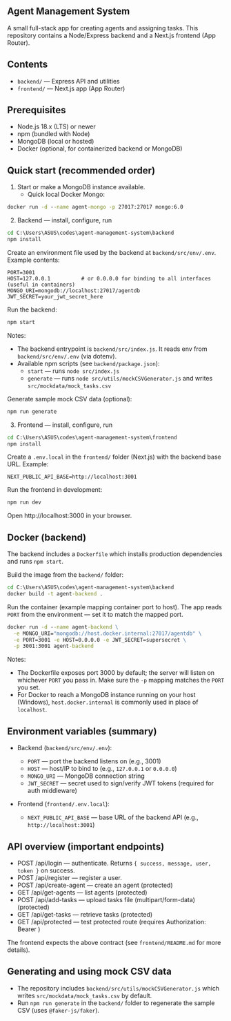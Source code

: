 ## Agent Management System

A small full-stack app for creating agents and assigning tasks. This repository contains a Node/Express backend and a Next.js frontend (App Router).

## Contents
- `backend/` — Express API and utilities
- `frontend/` — Next.js app (App Router)

## Prerequisites
- Node.js 18.x (LTS) or newer
- npm (bundled with Node)
- MongoDB (local or hosted)
- Docker (optional, for containerized backend or MongoDB)

## Quick start (recommended order)

1) Start or make a MongoDB instance available.
   - Quick local Docker Mongo:

```cmd
docker run -d --name agent-mongo -p 27017:27017 mongo:6.0
```

2) Backend — install, configure, run

```cmd
cd C:\Users\ASUS\codes\agent-management-system\backend
npm install
```

Create an environment file used by the backend at `backend/src/env/.env`. Example contents:

```
PORT=3001
HOST=127.0.0.1          # or 0.0.0.0 for binding to all interfaces (useful in containers)
MONGO_URI=mongodb://localhost:27017/agentdb
JWT_SECRET=your_jwt_secret_here
```

Run the backend:

```cmd
npm start
```

Notes:
- The backend entrypoint is `backend/src/index.js`. It reads env from `backend/src/env/.env` (via dotenv).
- Available npm scripts (see `backend/package.json`):
  - `start` — runs `node src/index.js`
  - `generate` — runs `node src/utils/mockCSVGenerator.js` and writes `src/mockdata/mock_tasks.csv`

Generate sample mock CSV data (optional):

```cmd
npm run generate
```

3) Frontend — install, configure, run

```cmd
cd C:\Users\ASUS\codes\agent-management-system\frontend
npm install
```

Create a `.env.local` in the `frontend/` folder (Next.js) with the backend base URL. Example:

```
NEXT_PUBLIC_API_BASE=http://localhost:3001
```

Run the frontend in development:

```cmd
npm run dev
```

Open http://localhost:3000 in your browser.

## Docker (backend)

The backend includes a `Dockerfile` which installs production dependencies and runs `npm start`.

Build the image from the `backend/` folder:

```cmd
cd C:\Users\ASUS\codes\agent-management-system\backend
docker build -t agent-backend .
```

Run the container (example mapping container port to host). The app reads `PORT` from the environment — set it to match the mapped port.

```cmd
docker run -d --name agent-backend \
  -e MONGO_URI="mongodb://host.docker.internal:27017/agentdb" \
  -e PORT=3001 -e HOST=0.0.0.0 -e JWT_SECRET=supersecret \
  -p 3001:3001 agent-backend
```

Notes:
- The Dockerfile exposes port 3000 by default; the server will listen on whichever `PORT` you pass in. Make sure the `-p` mapping matches the `PORT` you set.
- For Docker to reach a MongoDB instance running on your host (Windows), `host.docker.internal` is commonly used in place of `localhost`.

## Environment variables (summary)

- Backend (`backend/src/env/.env`):
  - `PORT` — port the backend listens on (e.g., 3001)
  - `HOST` — host/IP to bind to (e.g., `127.0.0.1` or `0.0.0.0`)
  - `MONGO_URI` — MongoDB connection string
  - `JWT_SECRET` — secret used to sign/verify JWT tokens (required for auth middleware)

- Frontend (`frontend/.env.local`):
  - `NEXT_PUBLIC_API_BASE` — base URL of the backend API (e.g., `http://localhost:3001`)

## API overview (important endpoints)

- POST /api/login — authenticate. Returns `{ success, message, user, token }` on success.
- POST /api/register — register a user.
- POST /api/create-agent — create an agent (protected)
- GET /api/get-agents — list agents (protected)
- POST /api/add-tasks — upload tasks file (multipart/form-data) (protected)
- GET /api/get-tasks — retrieve tasks (protected)
- GET /api/protected — test protected route (requires Authorization: Bearer <token>)

The frontend expects the above contract (see `frontend/README.md` for more details).

## Generating and using mock CSV data

- The repository includes `backend/src/utils/mockCSVGenerator.js` which writes `src/mockdata/mock_tasks.csv` by default.
- Run `npm run generate` in the `backend/` folder to regenerate the sample CSV (uses `@faker-js/faker`).